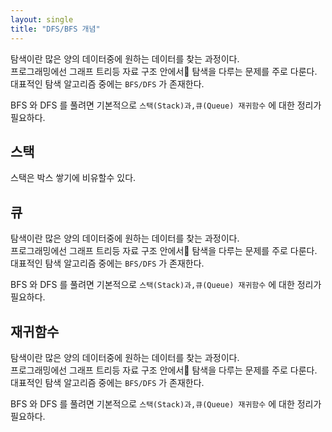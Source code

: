 ```yaml
---
layout: single
title: "DFS/BFS 개념"
---
```



탐색이란 많은 양의 데이터중에 원하는 데이터를 찾는 과정이다. <br/> 
프로그래밍에선 그래프 트리등 자료 구조 안에서 탐색을 다루는 문제를 주로 다룬다.
대표적인 탐색 알고리즘 중에는 `BFS/DFS` 가 존재한다.

BFS 와 DFS 를 풀려면 기본적으로 `스택(Stack)과,큐(Queue) 재귀함수` 에 대한 정리가 필요하다.<br/>

스택
---
스택은 박스 쌓기에 비유할수 있다. 

큐
---

탐색이란 많은 양의 데이터중에 원하는 데이터를 찾는 과정이다. <br/> 
프로그래밍에선 그래프 트리등 자료 구조 안에서 탐색을 다루는 문제를 주로 다룬다.
대표적인 탐색 알고리즘 중에는 `BFS/DFS` 가 존재한다.

BFS 와 DFS 를 풀려면 기본적으로 `스택(Stack)과,큐(Queue) 재귀함수` 에 대한 정리가 필요하다.<br/>

재귀함수
---

탐색이란 많은 양의 데이터중에 원하는 데이터를 찾는 과정이다. <br/> 
프로그래밍에선 그래프 트리등 자료 구조 안에서 탐색을 다루는 문제를 주로 다룬다.
대표적인 탐색 알고리즘 중에는 `BFS/DFS` 가 존재한다.

BFS 와 DFS 를 풀려면 기본적으로 `스택(Stack)과,큐(Queue) 재귀함수` 에 대한 정리가 필요하다.<br/>
